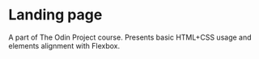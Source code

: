# Landing page
A part of The Odin Project course. Presents basic HTML+CSS usage and elements alignment with Flexbox.
